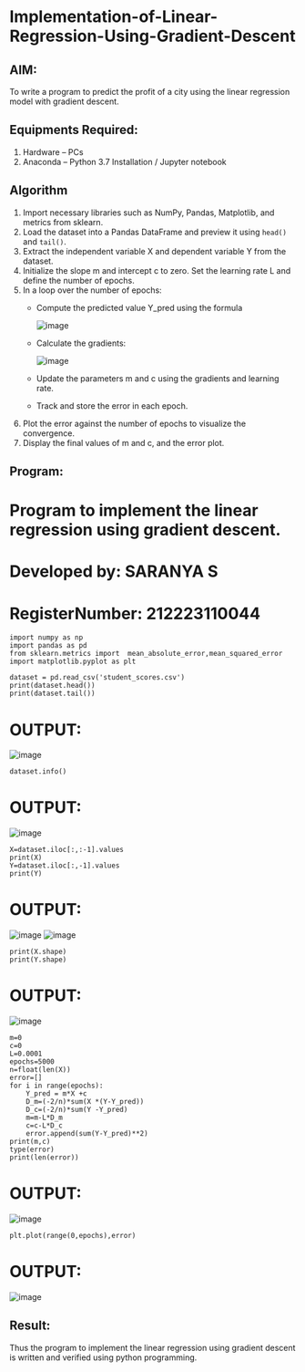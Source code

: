 # Implementation-of-Linear-Regression-Using-Gradient-Descent

## AIM:
To write a program to predict the profit of a city using the linear regression model with gradient descent.

## Equipments Required:
1. Hardware – PCs
2. Anaconda – Python 3.7 Installation / Jupyter notebook

## Algorithm
1. Import necessary libraries such as NumPy, Pandas, Matplotlib, and metrics from sklearn.
2. Load the dataset into a Pandas DataFrame and preview it using `head()` and `tail()`.
3. Extract the independent variable X and dependent variable Y from the dataset.
4. Initialize the slope m and intercept c to zero. Set the learning rate L and define the number of epochs.
5. In a loop over the number of epochs:
   - Compute the predicted value Y_pred using the formula

     ![image](https://github.com/user-attachments/assets/ebd849e9-b41f-43c8-804f-d731cf9fd2fa)

   - Calculate the gradients:

     ![image](https://github.com/user-attachments/assets/794b5516-9a45-45c3-b86f-c732ec4f0b60)

   - Update the parameters m and c using the gradients and learning rate.
   - Track and store the error in each epoch.
6. Plot the error against the number of epochs to visualize the convergence.
7. Display the final values of m and c, and the error plot.

## Program:

# Program to implement the linear regression using gradient descent.
# Developed by: SARANYA S
# RegisterNumber:  212223110044
```
import numpy as np
import pandas as pd
from sklearn.metrics import  mean_absolute_error,mean_squared_error
import matplotlib.pyplot as plt
```
```
dataset = pd.read_csv('student_scores.csv')
print(dataset.head())
print(dataset.tail())
```
# OUTPUT:
![image](https://github.com/user-attachments/assets/f8f6f4c7-d0bb-4af2-94bd-b78151350a61)
```
dataset.info()
```
# OUTPUT:
![image](https://github.com/user-attachments/assets/3b214f2e-5bdc-4132-ab96-c7c5bd56b6b7)

```
X=dataset.iloc[:,:-1].values
print(X)
Y=dataset.iloc[:,-1].values
print(Y)
```
# OUTPUT:
![image](https://github.com/user-attachments/assets/807f36ce-d4d2-4458-aa7a-d4e0ca1b800b)
![image](https://github.com/user-attachments/assets/3ce0e8bf-2868-42ea-8e30-8b2586eac026)

```
print(X.shape)
print(Y.shape)
```
# OUTPUT:
![image](https://github.com/user-attachments/assets/86a832bf-2943-40d7-9afc-091547b71796)
```
m=0
c=0
L=0.0001
epochs=5000
n=float(len(X))
error=[]
for i in range(epochs):
    Y_pred = m*X +c
    D_m=(-2/n)*sum(X *(Y-Y_pred))
    D_c=(-2/n)*sum(Y -Y_pred)
    m=m-L*D_m
    c=c-L*D_c
    error.append(sum(Y-Y_pred)**2)
print(m,c)
type(error)
print(len(error))
```
# OUTPUT:
![image](https://github.com/user-attachments/assets/61b593aa-5cc1-4367-a135-7b10090b318c)

```
plt.plot(range(0,epochs),error)
```
# OUTPUT:
![image](https://github.com/user-attachments/assets/e461ca97-1b19-44e5-9049-0cd59f8ae323)






## Result:
Thus the program to implement the linear regression using gradient descent is written and verified using python programming.

